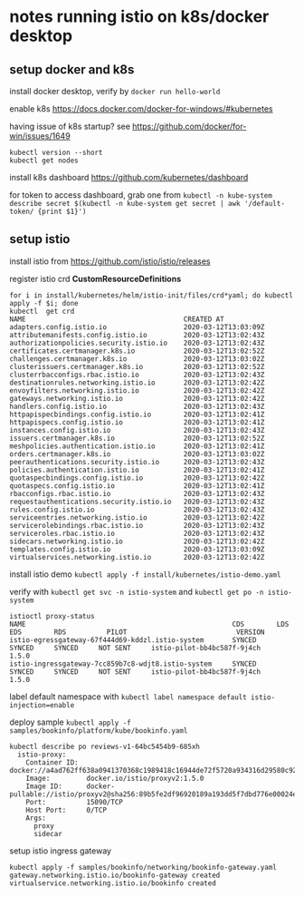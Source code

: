 # notes running istio on k8s/docker desktop

## setup docker and k8s

install docker desktop, verify by `docker run hello-world`

enable k8s https://docs.docker.com/docker-for-windows/#kubernetes

having issue of k8s startup? see https://github.com/docker/for-win/issues/1649
```
kubectl version --short
kubectl get nodes
```
install k8s dashboard https://github.com/kubernetes/dashboard

for token to access dashboard, grab one from `kubectl -n kube-system describe secret $(kubectl -n kube-system get secret | awk '/default-token/ {print $1}')`

## setup istio

install istio from https://github.com/istio/istio/releases

register istio crd **CustomResourceDefinitions**
```
for i in install/kubernetes/helm/istio-init/files/crd*yaml; do kubectl apply -f $i; done
kubectl  get crd
NAME                                       CREATED AT
adapters.config.istio.io                   2020-03-12T13:03:09Z
attributemanifests.config.istio.io         2020-03-12T13:02:43Z
authorizationpolicies.security.istio.io    2020-03-12T13:02:43Z
certificates.certmanager.k8s.io            2020-03-12T13:02:52Z
challenges.certmanager.k8s.io              2020-03-12T13:03:02Z
clusterissuers.certmanager.k8s.io          2020-03-12T13:02:52Z
clusterrbacconfigs.rbac.istio.io           2020-03-12T13:02:43Z
destinationrules.networking.istio.io       2020-03-12T13:02:42Z
envoyfilters.networking.istio.io           2020-03-12T13:02:42Z
gateways.networking.istio.io               2020-03-12T13:02:42Z
handlers.config.istio.io                   2020-03-12T13:02:43Z
httpapispecbindings.config.istio.io        2020-03-12T13:02:41Z
httpapispecs.config.istio.io               2020-03-12T13:02:41Z
instances.config.istio.io                  2020-03-12T13:02:43Z
issuers.certmanager.k8s.io                 2020-03-12T13:02:52Z
meshpolicies.authentication.istio.io       2020-03-12T13:02:41Z
orders.certmanager.k8s.io                  2020-03-12T13:03:02Z
peerauthentications.security.istio.io      2020-03-12T13:02:43Z
policies.authentication.istio.io           2020-03-12T13:02:41Z
quotaspecbindings.config.istio.io          2020-03-12T13:02:42Z
quotaspecs.config.istio.io                 2020-03-12T13:02:41Z
rbacconfigs.rbac.istio.io                  2020-03-12T13:02:43Z
requestauthentications.security.istio.io   2020-03-12T13:02:43Z
rules.config.istio.io                      2020-03-12T13:02:43Z
serviceentries.networking.istio.io         2020-03-12T13:02:42Z
servicerolebindings.rbac.istio.io          2020-03-12T13:02:43Z
serviceroles.rbac.istio.io                 2020-03-12T13:02:43Z
sidecars.networking.istio.io               2020-03-12T13:02:42Z
templates.config.istio.io                  2020-03-12T13:03:09Z
virtualservices.networking.istio.io        2020-03-12T13:02:42Z
```

install istio demo `kubectl apply -f install/kubernetes/istio-demo.yaml`

verify with `kubectl get svc -n istio-system` and `kubectl get po -n istio-system`
```
istioctl proxy-status
NAME                                                   CDS        LDS        EDS        RDS          PILOT                           VERSION
istio-egressgateway-67f444d69-kddzl.istio-system       SYNCED     SYNCED     SYNCED     NOT SENT     istio-pilot-bb4bc587f-9j4ch     1.5.0
istio-ingressgateway-7cc859b7c8-wdjt8.istio-system     SYNCED     SYNCED     SYNCED     NOT SENT     istio-pilot-bb4bc587f-9j4ch     1.5.0
```
label default namespace with `kubectl label namespace default istio-injection=enable`

deploy sample `kubectl apply -f samples/bookinfo/platform/kube/bookinfo.yaml`
```
kubectl describe po reviews-v1-64bc5454b9-685xh
  istio-proxy:
    Container ID:  docker://a4ad762ff638a0941370368c1989418c16944de72f5720a934316d29580c925e
    Image:         docker.io/istio/proxyv2:1.5.0
    Image ID:      docker-pullable://istio/proxyv2@sha256:89b5fe2df96920189a193dd5f7dbd776e00024e4c1fd1b59bb53867278e9645a
    Port:          15090/TCP
    Host Port:     0/TCP
    Args:
      proxy
      sidecar
```
setup istio ingress gateway
```
kubectl apply -f samples/bookinfo/networking/bookinfo-gateway.yaml
gateway.networking.istio.io/bookinfo-gateway created
virtualservice.networking.istio.io/bookinfo created
```

